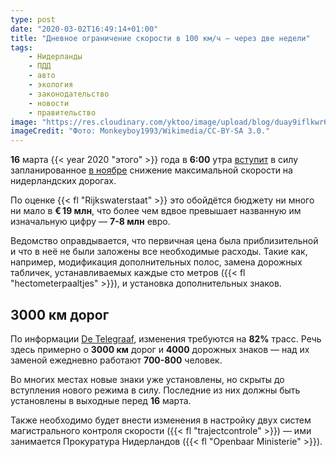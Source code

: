 ```yaml
---
type: post
date: "2020-03-02T16:49:14+01:00"
title: "Дневное ограничение скорости в 100 км/ч — через две недели"
tags:
    - Нидерланды
    - ПДД
    - авто
    - экология
    - законодательство
    - новости
    - правительство
image: "https://res.cloudinary.com/yktoo/image/upload/blog/duay9iflkwr6hbt2cg5a.jpg"
imageCredit: "Фото: Monkeyboy1993/Wikimedia/CC-BY-SA 3.0."
---
```


**16** марта {{< year 2020 "этого" >}} года в **6:00** утра [вступит](https://nos.nl/artikel/2325415-kosten-verlaging-maximumsnelheid-twee-keer-zo-hoog-als-gedacht.html) в силу запланированное [в ноябре](0463) снижение максимальной скорости на нидерландских дорогах.

По оценке {{< fl "Rijkswaterstaat" >}} это обойдётся бюджету ни много ни мало в **€ 19 млн**, что более чем вдвое превышает названную им изначальную цифру — **7-8 млн** евро.

<!--more-->

Ведомство оправдывается, что первичная цена была приблизительной и что в неё не были заложены все необходимые расходы. Такие как, например, модификация дополнительных полос, замена дорожных табличек, устанавливаемых каждые сто метров ({{< fl "hectometerpaaltjes" >}}), и установка дополнительных знаков.

## 3000 км дорог

По информации [De Telegraaf](https://www.telegraaf.nl/nieuws/723484955/monsterklus-voor-rws-op-4000-plekken-snelheid-aan-passen), изменения требуются на **82%** трасс. Речь здесь примерно о **3000 км** дорог и **4000** дорожных знаков — над их заменой ежедневно работают **700-800** человек.

Во многих местах новые знаки уже установлены, но скрыты до вступления нового режима в силу. Последние из них должны быть установлены в выходные перед **16** марта.

Также необходимо будет внести изменения в настройку двух систем магистрального контроля скорости ({{< fl "trajectcontrole" >}}) — ими занимается Прокуратура Нидерландов ({{< fl "Openbaar Ministerie" >}}).
